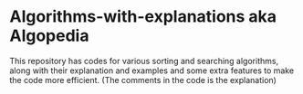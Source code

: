 # Algorithms-with-explanations aka Algopedia
This repository has codes for various sorting and searching algorithms, along with their explanation and examples and some extra features to make the code more efficient.
(The comments in the code is the explanation)
